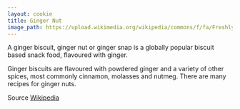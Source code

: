 ```yaml
---
layout: cookie
title: Ginger Nut
image_path: https://upload.wikimedia.org/wikipedia/commons/f/fa/Freshly_baked_gingerbread_-_Christmas_2004.jpg
---
```


A ginger biscuit, ginger nut or ginger snap is a globally popular biscuit based snack food, flavoured with ginger.

Ginger biscuits are flavoured with powdered ginger and a variety of other spices, most commonly cinnamon, molasses and nutmeg. There are many recipes for ginger nuts.

Source [Wikipedia](https://en.wikipedia.org/wiki/Ginger_nut)